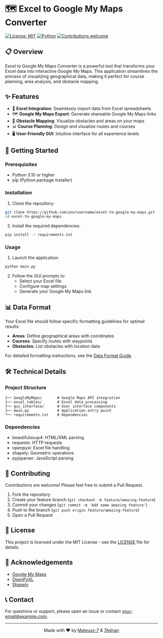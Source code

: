 # 🗺️ Excel to Google My Maps Converter

[![License: MIT](https://img.shields.io/badge/License-MIT-yellow.svg)](https://opensource.org/licenses/MIT)
[![Python](https://img.shields.io/badge/python-3.10+-blue.svg)](https://www.python.org/downloads/)
[![Contributions welcome](https://img.shields.io/badge/contributions-welcome-brightgreen.svg)](CONTRIBUTING.md)

## 📋 Overview

Excel to Google My Maps Converter is a powerful tool that transforms your Excel data into interactive Google My Maps. This application streamlines the process of visualizing geographical data, making it perfect for course planning, area analysis, and obstacle mapping.

## ✨ Features

- 🔄 **Excel Integration**: Seamlessly import data from Excel spreadsheets
- 🗺️ **Google My Maps Export**: Generate shareable Google My Maps links
- 🚧 **Obstacle Mapping**: Visualize obstacles and areas on your maps
- 📊 **Course Planning**: Design and visualize routes and courses
- 🖥️ **User-Friendly GUI**: Intuitive interface for all experience levels

## 🚀 Getting Started

### Prerequisites

- Python 3.10 or higher
- pip (Python package installer)

### Installation

1. Clone the repository:

```bash
git clone https://github.com/yourusername/excel-to-google-my-maps.git
cd excel-to-google-my-maps
```

2. Install the required dependencies:

```bash
pip install -r requirements.txt
```

### Usage

1. Launch the application:

```bash
python main.py
```

2. Follow the GUI prompts to:
   - Select your Excel file
   - Configure map settings
   - Generate your Google My Maps link

## 📊 Data Format

Your Excel file should follow specific formatting guidelines for optimal results:

- **Areas**: Define geographical areas with coordinates
- **Courses**: Specify routes with waypoints
- **Obstacles**: List obstacles with location data

For detailed formatting instructions, see the [Data Format Guide](docs/data-format.md).

## 🛠️ Technical Details

### Project Structure

```
├── GoogleMyMaps/       # Google Maps API integration
├── excel_tables/       # Excel data processing
├── gui_interface/      # User interface components
├── main.py             # Application entry point
└── requirements.txt    # Dependencies
```

### Dependencies

- beautifulsoup4: HTML/XML parsing
- requests: HTTP requests
- openpyxl: Excel file handling
- shapely: Geometric operations
- pyjsparser: JavaScript parsing

## 🤝 Contributing

Contributions are welcome! Please feel free to submit a Pull Request.

1. Fork the repository
2. Create your feature branch (`git checkout -b feature/amazing-feature`)
3. Commit your changes (`git commit -m 'Add some amazing feature'`)
4. Push to the branch (`git push origin feature/amazing-feature`)
5. Open a Pull Request

## 📜 License

This project is licensed under the MIT License - see the [LICENSE](LICENSE) file for details.

## 🙏 Acknowledgements

- [Google My Maps](https://www.google.com/maps/about/mymaps/)
- [OpenPyXL](https://openpyxl.readthedocs.io/)
- [Shapely](https://shapely.readthedocs.io/)

## 📞 Contact

For questions or support, please open an issue or contact [your-email@example.com](mailto:your-email@example.com).

---
<p align="center">
  Made with ❤️ by <a href="https://github.com/Mateusz-7">Mateusz-7</a> & <a href="https://github.com/7Adrian">7Adrian</a>
</p>